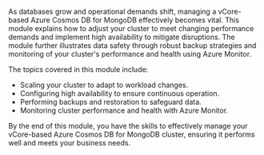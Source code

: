As databases grow and operational demands shift, managing a vCore-based Azure Cosmos DB for MongoDB effectively becomes vital. This module explains how to adjust your cluster to meet changing performance demands and implement high availability to mitigate disruptions. The module further illustrates data safety through robust backup strategies and monitoring of your cluster's performance and health using Azure Monitor.

The topics covered in this module include:

- Scaling your cluster to adapt to workload changes.
- Configuring high availability to ensure continuous operation.
- Performing backups and restoration to safeguard data.
- Monitoring cluster performance and health with Azure Monitor.

By the end of this module, you have the skills to effectively manage your vCore-based Azure Cosmos DB for MongoDB cluster, ensuring it performs well and meets your business needs.
